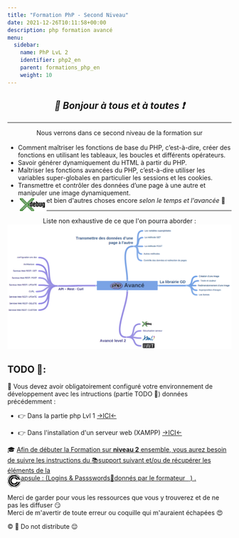 ```yaml
---
title: "Formation PhP - Second Niveau"
date: 2021-12-26T10:11:58+00:00
description: php formation avancé  
menu:
  sidebar:
    name: PhP LvL 2
    identifier: php2_en
    parent: formations_php_en
    weight: 10
---
```


## _<center>:loudspeaker: Bonjour à tous et à toutes :heavy_exclamation_mark:</center>_

---

<div class="d-sm-block alert alert-info " > 
<center>
<i class="fas fa-info-circle " style="color: blue;"></i> Nous verrons dans ce second niveau de la formation sur <i class="fab fa-php fa-2x" style="color:blue; vertical-align:middle;"></i></center>
<span class="text-left">

- Comment maîtriser les fonctions de base du PHP, c’est-à-dire, créer des fonctions en utilisant les tableaux, les boucles et différents opérateurs.
- Savoir générer dynamiquement du HTML à partir du PHP.
- Maîtriser les fonctions avancées du PHP, c’est-à-dire utiliser les variables super-globales en particulier les sessions et les cookies.
- Transmettre et contrôler des données d’une page à une autre et manipuler une image dynamiquement.
- <img style="float : left;margin:3px" src="/files/images/Xdebug_30.png">et bien d'autres choses encore *selon le temps et l'avancée* :pancakes:
<hr>
</span><center>Liste non exhaustive de ce que l'on pourra aborder :</center>
  <div  class="row justify-content-center">
  <img src="avance.png" >
   </div>

</div>

## <i class="fas fa-clipboard-list "></i> TODO :roller_coaster::
:speech_balloon: Vous devez avoir obligatoirement configuré votre environnement de développement avec les intructions (partie TODO :roller_coaster:) données précédemment <i class="fas fa-clipboard-list "></i> :  

- :point_right: Dans la partie php Lvl 1 [->ICI<-](../lvl1/)

- :point_right: Dans l'installation d'un serveur web (XAMPP) [->ICI<-](../../../divers/installation_xampp)

<div class="d-sm-block  alert alert-success  text-left" role="alert">

:mortar_board: [Afin de débuter la Formation sur **<i class="fab fa-php fa-2x" style="color:blue; vertical-align:middle;"></i> niveau 2** ensemble, vous aurez besoin de suivre les instructions du :books:support suivant et/ou de récupérer les éléments de la <span style='display:FLEX;margin:0'> <img style="vertical-align: bottom;" src="/images/icones/w30/capsule_30.png" alt="C">apsule : (Logins & Passswords :closed_lock_with_key: donnés par le formateur &nbsp; <i class="fas fa-chalkboard-teacher"></i> &nbsp;)&nbsp; <i class="fas fa-external-link-alt"></i>.</span>](http://franpan.free.fr/formation/_php402 "lien vers le site contenant les fichiers de la formation")

</div>

Merci de garder pour vous les ressources que vous y trouverez et de ne pas les diffuser :smirk:  
Merci de m'avertir de toute erreur ou coquille qui m'auraient échapées :heart_eyes:

:copyright: :no_entry_sign: Do not distribute :relieved:
